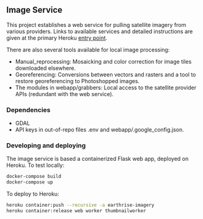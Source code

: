
## Image Service

This project establishes a web service for pulling satellite imagery from
various providers. Links to available services and detailed instructions are given 
at the primary Heroku [entry point](http://earthrise-imagery.herokuapp.com).

There are also several tools available for local image processing: 
* Manual_reprocessing: Mosaicking and color correction for image tiles downloaded elsewhere.
* Georeferencing: Conversions between vectors and rasters and a tool to restore georeferencing to Photoshopped images.
* The modules in webapp/grabbers: Local access to the satellite provider APIs (redundant with the web service). 

### Dependencies 

* GDAL
* API keys in out-of-repo files .env and webapp/.google_config.json.

### Developing and deploying

The image service is based a containerized Flask web app, deployed on
Heroku. To test locally:

```bash
docker-compose build
docker-compose up
```

To deploy to Heroku:

```bash
heroku container:push --recursive -a earthrise-imagery
heroku container:release web worker thumbnailworker

```
